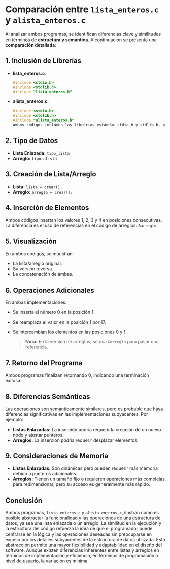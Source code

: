 # Comparación entre `lista_enteros.c` y `alista_enteros.c`

Al analizar ambos programas, se identifican diferencias clave y similitudes en términos de **estructura y semántica**. A continuación se presenta una **comparación detallada**:

## 1. Inclusión de Librerías

- **lista_enteros.c**:

  ```c
  #include <stdio.h>
  #include <stdlib.h>
  #include "lista_enteros.h"
  ```

- **alista_enteros.c**:
  ```c
  #include <stdio.h>
  #include <stdlib.h>
  #include "alista_enteros.h"
  Ambos códigos incluyen las librerías estándar stdio.h y stdlib.h, pero varían en la implementación específica para manejar listas.
  ```

## 2. Tipo de Datos

- **Lista Enlazada:** `tipo_lista`
- **Arreglo:** `tipo_alista`

## 3. Creación de Lista/Arreglo

- **Lista:** `lista = crear();`
- **Arreglo:** `arreglo = crear();`

## 4. Inserción de Elementos

Ambos códigos insertan los valores 1, 2, 3 y 4 en posiciones consecutivas. La diferencia es el uso de referencias en el código de arreglos: `&arreglo`.

## 5. Visualización

En ambos códigos, se muestran:

- La lista/arreglo original.
- Su versión reversa.
- La concatenación de ambas.

## 6. Operaciones Adicionales

En ambas implementaciones:

- Se inserta el número 0 en la posición 1.
- Se reemplaza el valor en la posición 1 por 17.
- Se intercambian los elementos en las posiciones 0 y 1.

  > **Nota:** En la versión de arreglos, se usa `&arreglo` para pasar una referencia.

## 7. Retorno del Programa

Ambos programas finalizan retornando 0, indicando una terminación exitosa.

## 8. Diferencias Semánticas

Las operaciones son semánticamente similares, pero es probable que haya diferencias significativas en las implementaciones subyacentes. Por ejemplo:

- **Listas Enlazadas:** La inserción podría requerir la creación de un nuevo nodo y ajustar punteros.
- **Arreglos:** La inserción podría requerir desplazar elementos.

## 9. Consideraciones de Memoria

- **Listas Enlazadas:** Son dinámicas pero pueden requerir más memoria debido a punteros adicionales.
- **Arreglos:** Tienen un tamaño fijo o requieren operaciones más complejas para redimensionar, pero su acceso es generalmente más rápido.

## Conclusión

Ambos programas, `lista_enteros.c` y `alista_enteros.c`, ilustran cómo es posible abstractar la funcionalidad y las operaciones de una estructura de datos, ya sea una lista enlazada o un arreglo. La similitud en la ejecución y la estructura del código refuerza la idea de que el programador puede centrarse en la lógica y las operaciones deseadas sin preocuparse en exceso por los detalles subyacentes de la estructura de datos utilizada. Esta abstracción permite una mayor flexibilidad y adaptabilidad en el diseño del software. Aunque existen diferencias inherentes entre listas y arreglos en términos de implementación y eficiencia, en términos de programación a nivel de usuario, la variación es mínima.
